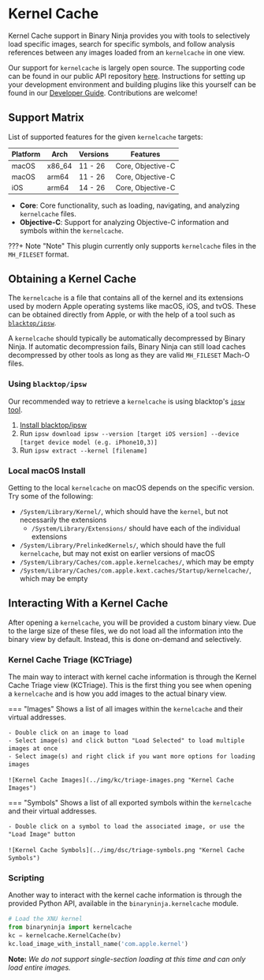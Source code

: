 # Kernel Cache

Kernel Cache support in Binary Ninja provides you with tools to selectively load specific images, search for 
specific symbols, and follow analysis references between any images loaded from an `kernelcache` in one view.

Our support for `kernelcache` is largely open source. The supporting code can be found in our public API repository [here](https://github.com/Vector35/binaryninja-api/tree/dev/view/kernelcache). Instructions for setting up your development environment and building plugins like this yourself can be found in our [Developer Guide](../dev/plugins.md#writing-native-plugins). Contributions are welcome!

## Support Matrix

List of supported features for the given `kernelcache` targets:

| Platform | Arch   | Versions | Features                    |
|----------|--------|----------|-----------------------------|
| macOS    | x86_64 | 11 - 26  | Core, Objective-C           |
| macOS    | arm64  | 11 - 26  | Core, Objective-C           |
| iOS      | arm64  | 14 - 26  | Core, Objective-C           |

- **Core**: Core functionality, such as loading, navigating, and analyzing `kernelcache` files.
- **Objective-C**: Support for analyzing Objective-C information and symbols within the `kernelcache`.

???+ Note "Note"
    This plugin currently only supports `kernelcache` files in the `MH_FILESET` format.

## Obtaining a Kernel Cache

The `kernelcache` is a file that contains all of the kernel and its extensions used by modern Apple operating systems like macOS, iOS, and tvOS. These can be obtained directly from Apple, or with the help of a tool such as [`blacktop/ipsw`](#using-blacktopipsw).

A `kernelcache` should typically be automatically decompressed by Binary Ninja. If automatic decompression fails, Binary Ninja can still load 
caches decompressed by other tools as long as they are valid `MH_FILESET` Mach-O files. 

### Using `blacktop/ipsw`

Our recommended way to retrieve a `kernelcache` is using blacktop's [`ipsw` tool](https://github.com/blacktop/ipsw).

1. [Install blacktop/ipsw](https://github.com/blacktop/ipsw?tab=readme-ov-file#install)
2. Run `ipsw download ipsw --version [target iOS version] --device [target device model (e.g. iPhone10,3)]`
3. Run `ipsw extract --kernel [filename]`

### Local macOS Install

Getting to the local `kernelcache` on macOS depends on the specific version. Try some of the following:

  * `/System/Library/Kernel/`, which should have the `kernel`, but not necessarily the extensions
    * `/System/Library/Extensions/` should have each of the individual extensions
  * `/System/Library/PrelinkedKernels/`, which should have the full `kernelcache`, but may not exist on earlier versions of macOS
  * `/System/Library/Caches/com.apple.kernelcaches/`, which may be empty
  * `/System/Library/Caches/com.apple.kext.caches/Startup/kernelcache/`, which may be empty

## Interacting With a Kernel Cache

After opening a `kernelcache`, you will be provided a custom binary view. Due to the large size of these files, we do not load all the information into the binary view by default. Instead, this is done on-demand and selectively.

### Kernel Cache Triage (KCTriage)

The main way to interact with kernel cache information is through the Kernel Cache Triage view (KCTriage). This is the first thing you see when
opening a `kernelcache` and is how you add images to the actual binary view.

=== "Images"
    Shows a list of all images within the `kernelcache` and their virtual addresses.
    
    - Double click on an image to load
    - Select image(s) and click button "Load Selected" to load multiple images at once
    - Select image(s) and right click if you want more options for loading images

    ![Kernel Cache Images](../img/kc/triage-images.png "Kernel Cache Images")

=== "Symbols"
    Shows a list of all exported symbols within the `kernelcache` and their virtual addresses.

    - Double click on a symbol to load the associated image, or use the "Load Image" button

    ![Kernel Cache Symbols](../img/dsc/triage-symbols.png "Kernel Cache Symbols")

### Scripting

Another way to interact with the kernel cache information is through the provided Python API, available in the `binaryninja.kernelcache` module.

```python
# Load the XNU kernel
from binaryninja import kernelcache
kc = kernelcache.KernelCache(bv)
kc.load_image_with_install_name('com.apple.kernel')
```

**Note:** *We do not support single-section loading at this time and can only load entire images.*
